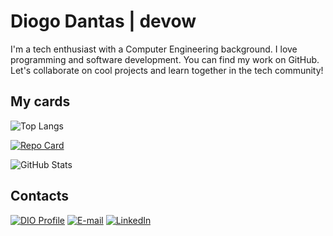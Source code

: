 # Diogo Dantas | devow

I'm a tech enthusiast with a Computer Engineering background. I love programming and software development. You can find my work on GitHub. Let's collaborate on cool projects and learn together in the tech community!

## My cards

![Top Langs](https://github-readme-stats-git-masterrstaa-rickstaa.vercel.app/api/top-langs/?username=devow&layout=compact&bg_color=000&border_color=30A3DC&title_color=E94D5F&text_color=FFF)

[![Repo Card](https://github-readme-stats.vercel.app/api/pin/?username=devow&repo=dio-lab-open-source&bg_color=000&border_color=30A3DC&show_icons=true&icon_color=30A3DC&title_color=E94D5F&text_color=FFF)](https://github.com/devow/dio-lab-open-source)

![GitHub Stats](https://github-readme-stats.vercel.app/api?username=devow&theme=transparent&bg_color=000&border_color=30A3DC&show_icons=true&icon_color=30A3DC&title_color=E94D5F&text_color=FFF)

## Contacts

[![DIO Profile](https://img.shields.io/badge/-Dio%20Profile-333333?style=for-the-badge&logo=aboutdotme&logoColor=#333333)](https://dio.me/users/dev_diogo_07101)
[![E-mail](https://img.shields.io/badge/-Proton%20Mail-000?style=for-the-badge&logo=protonmail&logoColor=#6D4AFF)](mailto:dev.diogo@proton.me)
[![LinkedIn](https://img.shields.io/badge/LinkedIn-000?style=for-the-badge&logo=linkedin&logoColor=0E76A8)](https://www.linkedin.com/in/diogo-da-silva-dantas-714a64299/)
